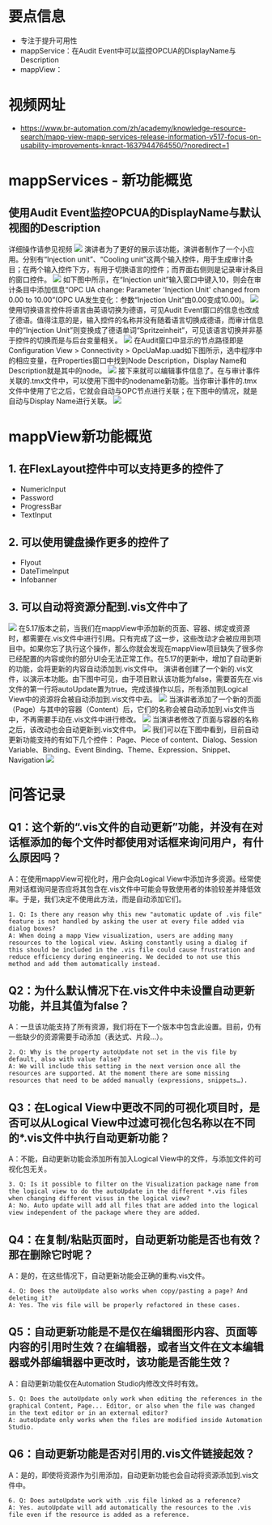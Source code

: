 # 要点信息
- 专注于提升可用性
- mappService：在Audit Event中可以监控OPCUA的DisplayName与Description
- mappView：
# 视频网址
- https://www.br-automation.com/zh/academy/knowledge-resource-search/mapp-view-mapp-services-release-information-v517-focus-on-usability-improvements-knract-1637944764550/?noredirect=1
# mappServices - 新功能概览
## 使用Audit Event监控OPCUA的DisplayName与默认视图的Description
详细操作请参见视频
![](FILES/5.17%20mappServices+mappView更新要点_JP/Pasted%20image%2020230113084922.png)
演讲者为了更好的展示该功能，演讲者制作了一个小应用。分别有“Injection unit”、“Cooling unit”这两个输入控件，用于生成审计条目；在两个输入控件下方，有用于切换语言的控件；而界面右侧则是记录审计条目的窗口控件。
![](FILES/5.17%20mappServices+mappView更新要点_JP/Pasted%20image%2020230113085944.png)
如下图中所示，在“Injection unit”输入窗口中键入10，则会在审计条目中添加信息“OPC UA change: Parameter 'Injection Unit' changed from 0.00 to 10.00”(OPC UA发生变化：参数“Injection Unit”由0.00变成10.00)。 
![](FILES/5.17%20mappServices+mappView更新要点_JP/Pasted%20image%2020230113095736.png)
使用切换语言控件将语言由英语切换为德语，可见Audit Event窗口的信息也改成了德语。值得注意的是，输入控件的名称并没有随着语言切换成德语，而审计信息中的“Injection Unit”则变换成了德语单词“Spritzeinheit”，可见该语言切换并非基于控件的切换而是与后台变量相关。
![](FILES/5.17%20mappServices+mappView更新要点_JP/Pasted%20image%2020230113100738.png)
在Audit窗口中显示的节点路径即是Configuration View > Connectivity > OpcUaMap.uad如下图所示，选中程序中的相应变量，在Properties窗口中找到Node Description，Display Name和Description就是其中的node。
![](FILES/5.17%20mappServices+mappView更新要点_JP/Pasted%20image%2020230113110435.png)
接下来就可以编辑事件信息了。在与审计事件关联的.tmx文件中，可以使用下图中的nodename新功能。当你审计事件的.tmx文件中使用了它之后，它就会自动与OPC节点进行关联；在下图中的情况，就是自动与Display Name进行关联。
![](FILES/5.17%20mappServices+mappView更新要点_JP/Pasted%20image%2020230113145934.png)
# mappView新功能概览
## 1. 在FlexLayout控件中可以支持更多的控件了
- NumericInput
- Password
- ProgressBar
- TextInput
## 2. 可以使用键盘操作更多的控件了
- Flyout
- DateTimeInput
- Infobanner
## 3. 可以自动将资源分配到.vis文件中了
![](FILES/5.17%20mappServices+mappView更新要点_JP/Pasted%20image%2020230117084947.png)
在5.17版本之前，当我们在mappView中添加新的页面、容器、绑定或资源时，都需要在.vis文件中进行引用。只有完成了这一步，这些改动才会被应用到项目中。如果你忘了执行这个操作，那么你就会发现在mappView项目缺失了很多你已经配置的内容或你的部分UI会无法正常工作。在5.17的更新中，增加了自动更新的功能，会将更新的内容自动添加到.vis文件中。
演讲者创建了一个新的.vis文件，以演示本功能。由下图中可见，由于项目默认该功能为false，需要首先在.vis文件的第一行将autoUpdate置为true。完成该操作以后，所有添加到Logical View中的资源将会被自动添加到.vis文件中去。
![](FILES/5.17%20mappServices+mappView更新要点_JP/Pasted%20image%2020230118080039.png)
当演讲者添加了一个新的页面（Page）与其中的容器（Content）后，它们的名称会被自动添加到.vis文件当中，不再需要手动在.vis文件中进行修改。
![](FILES/5.17%20mappServices+mappView更新要点_JP/Pasted%20image%2020230118080941.png)
当演讲者修改了页面与容器的名称之后，该改动也会自动更新到.vis文件中。
![](FILES/5.17%20mappServices+mappView更新要点_JP/Pasted%20image%2020230118081021.png)
我们可以在下图中看到，目前自动更新功能支持的有如下几个控件：
Page、Piece of content、Dialog、Session Variable、Binding、Event Binding、Theme、Expression、Snippet、Navigation
![](FILES/5.17%20mappServices+mappView更新要点_JP/Pasted%20image%2020230118081631.png)
# 问答记录
## Q1：这个新的“.vis文件的自动更新”功能，并没有在对话框添加的每个文件时都使用对话框来询问用户，有什么原因吗？
A：在使用mappView可视化时，用户会向Logical View中添加许多资源。经常使用对话框询问是否应将其包含在.vis文件中可能会导致使用者的体验较差并降低效率。于是，我们决定不使用此方法，而是自动添加它们。
```
1. Q: Is there any reason why this new "automatic update of .vis file" feature is not handled by asking the user at every file added via dialog boxes?
A: When doing a mapp View visualization, users are adding many resources to the logical view. Asking constantly using a dialog if this should be included in the .vis file could cause frustration and reduce efficiency during engineering. We decided to not use this method and add them automatically instead.
```

## Q2：为什么默认情况下在.vis文件中未设置自动更新功能，并且其值为false？
A：一旦该功能支持了所有资源，我们将在下一个版本中包含此设置。目前，仍有一些缺少的资源需要手动添加（表达式、片段…）。
```
2. Q: Why is the property autoUpdate not set in the vis file by default, also with value false?
A: We will include this setting in the next version once all the resources are supported. At the moment there are some missing resources that need to be added manually (expressions, snippets…).
```

## Q3：在Logical View中更改不同的可视化项目时，是否可以从Logical View中过滤可视化包名称以在不同的*.vis文件中执行自动更新功能？
A：不能，自动更新功能会添加所有加入Logical View中的文件，与添加文件的可视化包无关。
```
3. Q: Is it possible to filter on the Visualization package name from the logical view to do the autoUpdate in the different *.vis files when changing different visus in the logical view?
A: No. Auto update will add all files that are added into the logical view independent of the package where they are added.
```

## Q4：在复制/粘贴页面时，自动更新功能是否也有效？那在删除它时呢？
A：是的，在这些情况下，自动更新功能会正确的重构.vis文件。
```
4. Q: Does the autoUpdate also works when copy/pasting a page? And deleting it?
A: Yes. The vis file will be properly refactored in these cases.

```

## Q5：自动更新功能是不是仅在编辑图形内容、页面等内容的引用时生效？在编辑器，或者当文件在文本编辑器或外部编辑器中更改时，该功能是否能生效？
A：自动更新功能仅在Automation Studio内修改文件时有效。
```
5. Q: Does the autoUpdate only work when editing the references in the graphical Content, Page... Editor, or also when the file was changed in the text editor or in an external editor?
A: autoUpdate only works when the files are modified inside Automation Studio.
```

## Q6：自动更新功能是否对引用的.vis文件链接起效？

A：是的，即使将资源作为引用添加，自动更新功能也会自动将资源添加到.vis文件中。
```
6. Q: Does autoUpdate work with .vis file linked as a reference?
A: Yes. autoUpdate will add automatically the resources to the .vis file even if the resource is added as a reference.
```



